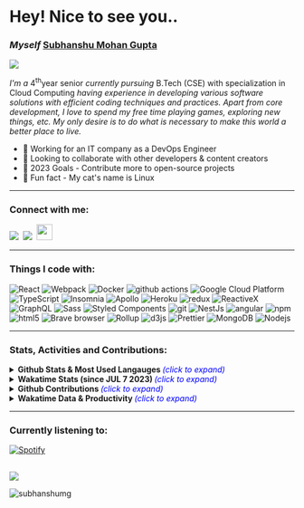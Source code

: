 <h1 align="left">Hey! Nice to see you.. 

### <i>Myself</i> [Subhanshu Mohan Gupta][website]
  
  <p align="left"><a href="https://github.com/SubhanshuMG/readme-typing-svg">
  <a href="https://subhanshumg.com/"><img src="https://readme-typing-svg.herokuapp.com?lines=DevSecOps%20|%20Infra%20|%20SRE%20|%20Learning%20new%20things%20everyday...;&left=true&width=1000&height=30"></p></a> 

<i>I'm a </i>4<sup>th</sup>year senior <i>currently pursuing </i>B.Tech (CSE) with specialization in Cloud Computing <i>having experience in developing various software solutions with efficient coding techniques and practices. Apart from core development, I love to spend my free time playing games, exploring new things, etc. My only desire is to do what is necessary to make this world a better place to live.</i>


<!-- <p align="left"> <a href="https://github.com/ryo-ma/github-profile-trophy"><img src="https://github-profile-trophy.vercel.app/?username=subhanshumg" alt="subhanshumg" /></a> </p> -->


- 🌱 Working for an IT company as a DevOps Engineer
- 👯 Looking to collaborate with other developers & content creators
- 🥅 2023 Goals - Contribute more to open-source projects
- 🐾 Fun fact - My cat's name is Linux 

---

<h3 align="left">Connect with me:</h3>
<p align="left"> 
<a href="https://twitter.com/SubhanshuMG"><img src="https://img.shields.io/badge/Twitter-%231DA1F2.svg?style=for-the-badge&logo=Twitter&logoColor=white"/></a> 
&nbsp;<a href="https://www.linkedin.com/in/subhanshu-mohan-gupta-039559123/"><img src="https://img.shields.io/badge/linkedin-%230077B5.svg?style=for-the-badge&logo=linkedin&logoColor=white"/></a>  
&nbsp;<a href="https://instagram.com/subhanshu_mg"><img src="https://img.shields.io/badge/Instagram-%23E4405F.svg?style=for-the-badge&logo=Instagram&logoColor=white"/ height=28></a>  
</p>

</p>

---

<h3 align="left">Things I code with:</h3>
<p align="left">
  <img alt="React" src="https://img.shields.io/badge/-React-45b8d8?style=flat-square&logo=react&logoColor=white" />
  <img alt="Webpack" src="https://img.shields.io/badge/-Webpack-8DD6F9?style=flat-square&logo=webpack&logoColor=white" /> 
  <img alt="Docker" src="https://img.shields.io/badge/-Docker-46a2f1?style=flat-square&logo=docker&logoColor=white" />
  <img alt="github actions" src="https://img.shields.io/badge/-Github_Actions-2088FF?style=flat-square&logo=github-actions&logoColor=white" />
  <img alt="Google Cloud Platform" src="https://img.shields.io/badge/-Google_Cloud_Platform-1a73e8?style=flat-square&logo=google-cloud&logoColor=white" />
  <img alt="TypeScript" src="https://img.shields.io/badge/-TypeScript-007ACC?style=flat-square&logo=typescript&logoColor=white" />
  <img alt="Insomnia" src="https://img.shields.io/badge/-Insomnia-5849BE?style=flat-square&logo=insomnia&logoColor=white" />
  <img alt="Apollo" src="https://img.shields.io/badge/-Apollo%20GraphQL-311C87?style=flat-square&logo=apollo-graphql&logoColor=white" />
  <img alt="Heroku" src="https://img.shields.io/badge/-Heroku-430098?style=flat-square&logo=heroku&logoColor=white" />
  <img alt="redux" src="https://img.shields.io/badge/-Redux-764ABC?style=flat-square&logo=redux&logoColor=white" />
  <img alt="ReactiveX" src="https://img.shields.io/badge/-RxJs-B7178C?style=flat-square&logo=reactivex&logoColor=white" />
  <img alt="GraphQL" src="https://img.shields.io/badge/-GraphQL-E10098?style=flat-square&logo=graphql&logoColor=white" />
  <img alt="Sass" src="https://img.shields.io/badge/-Sass-CC6699?style=flat-square&logo=sass&logoColor=white" />
  <img alt="Styled Components" src="https://img.shields.io/badge/-Styled_Components-db7092?style=flat-square&logo=styled-components&logoColor=white" />
  <img alt="git" src="https://img.shields.io/badge/-Git-F05032?style=flat-square&logo=git&logoColor=white" />
  <img alt="NestJs" src="https://img.shields.io/badge/-NestJs-ea2845?style=flat-square&logo=nestjs&logoColor=white" />
  <img alt="angular" src="https://img.shields.io/badge/-Angular-DD0031?style=flat-square&logo=angular&logoColor=white" />
  <img alt="npm" src="https://img.shields.io/badge/-NPM-CB3837?style=flat-square&logo=npm&logoColor=white" />
  <img alt="html5" src="https://img.shields.io/badge/-HTML5-E34F26?style=flat-square&logo=html5&logoColor=white" />
  <img alt="Brave browser" src="https://img.shields.io/badge/-Brave_Browser-FB542B?style=flat-square&logo=brave&logoColor=white" />
  <img alt="Rollup" src="https://img.shields.io/badge/-Rollup-EC4A3F?style=flat-square&logo=rollup.js&logoColor=white" />
  <img alt="d3js" src="https://img.shields.io/badge/-D3.js-F9A03C?style=flat-square&logo=d3.js&logoColor=white" />
  <img alt="Prettier" src="https://img.shields.io/badge/-Prettier-F7B93E?style=flat-square&logo=prettier&logoColor=white" />
  <img alt="MongoDB" src="https://img.shields.io/badge/-MongoDB-13aa52?style=flat-square&logo=mongodb&logoColor=white" />
  <img alt="Nodejs" src="https://img.shields.io/badge/-Nodejs-43853d?style=flat-square&logo=Node.js&logoColor=white" />
</p>

---

<!-- <details>
  <summary>:zap: Most Used Languages</summary>
  <br /><img align="left" src="https://github-readme-stats.vercel.app/api/top-langs?username=subhanshumg&show_icons=true&locale=en&layout=compact" alt="subhanshumg" />

  
<details>
  <br><summary>:zap: GitHub Stats</summary>
  <br><img align="right" src="https://github-readme-stats.vercel.app/api?username=subhanshumg&show_icons=true&locale=en" alt="subhanshumg" />


<details>
  <br><summary>:zap: Streaks and Contributions</summary>
  <br><img align="left" src="https://github-readme-streak-stats.herokuapp.com/?user=subhanshumg&" alt="subhanshumg" />
</details> -->
  
<!--  <p>&nbsp;<img align="center" src="https://github-readme-stats.vercel.app/api?username=subhanshumg&show_icons=true&locale=en" alt="subhanshumg" /> -->

<h3 align="left">Stats, Activities and Contributions:</h3>

<details>
  <summary><b>Github Stats & Most Used Langauges <i></b><font color="blue">(click to expand)</i></font></b></summary>  
<p align="center">
<br><img alt="SubhanshuMG Github Stats" src="https://github-readme-stats.vercel.app/api?username=SubhanshuMG&show_icons=true&hide_border=false&count_private=true&theme=github_dark&rank_icon=github" height=190px />
&nbsp;<img src="https://github-readme-stats.vercel.app/api/top-langs?username=SubhanshuMG&show_icons=true&hide_border=false&locale=en&layout=compact&theme=github_dark" alt="SubhanshuMG" height=190px />  
</p>  
</details> 


<details>
  <summary><b>Wakatime Stats (since JUL 7 2023) <i></b><font color="blue">(click to expand)</i></font></summary>  
<p align="center">
<br><img alt="Wakatime Stats (Since 7 July 2023)" src="https://github-readme-stats.vercel.app/api/wakatime?username=SubhanshuMG\&layout=compact&theme=github_dark" /> 
</p>
</details>  

<!-- <br><a href="https://github.com/SubhanshuMG/github-readme-stats"><img alt="SubhanshuMG Github Stats" src="https://github-readme-stats.vercel.app/api?username=SubhanshuMG&show_icons=true&count_private=true&theme=algolia" height="191px" width="54%"/></a>
&nbsp;<img src="https://github-readme-stats.vercel.app/api/top-langs?username=SubhanshuMG&show_icons=true&locale=en&layout=compact&theme=algolia" alt="SubhanshuMG" height="191px" width="45%"/> -->
  

<!-- [![](https://github-readme-stats.vercel.app/api?username=SubhanshuMG&show_icons=true&theme=tokyonight&hide_border=true&locale=en)](https://github.com/SubhanshuMG) 
[![](https://github-readme-streak-stats.herokuapp.com/?user=SubhanshuMG&theme=material-palenight)](https://github.com/SubhanshuMG) -->

 <details>
<summary><b>Github Contributions <i><font color="blue"></b>(click to expand)</i></font></summary>    
<br><p align="center"><a href="https://github.com/vn7n24fzkq/github-profile-summary-cards"><img align="center" src="http://github-profile-summary-cards.vercel.app/api/cards/profile-details?username=SubhanshuMG&theme=github_dark" alt="SubhanshuMG's github stats" /></a><br></p>  
</details>
  
<!-- <details>  
  <summary><b>Recent GitHub Activity - <i><font color="blue">(click to expand)</i></font></b></summary>
  <br/>
   <a href="https://github.com/SubhanshuMG"><img alt="SubhanshuMG Activity Graph" src="https://activity-graph.herokuapp.com/graph?username=SubhanshuMG&custom_title=SubhanshuMG's%20Contribution%20Graph&theme=react-dark" /></a>
  <br/> 

</details>  -->

<!-- <details>  
  <summary><b>GitHub Input Snake View - <i><font color="blue">(click to expand)</i></font></b></summary>
  <br/>  
<p align="left">
<img src="https://github.com/SubhanshuMG/SubhanshuMG/raw/output/github-contribution-grid-snake.svg" alt="snake">
</p>
</details> -->

<details>  
  <summary><b>Wakatime Data & Productivity <i></b><font color="blue">(click to expand)</i></font></summary>
  <br/>  
  <p align="left">
<!--START_SECTION:waka-->
**🐱 My GitHub Data** 

> 📦 46.8 kB Used in GitHub's Storage 
 > 
> 🏆 614 Contributions in the Year 2023
 > 
> 🚫 Not Opted to Hire
 > 
> 📜 39 Public Repositories 
 > 
> 🔑 9 Private Repositories 
 > 
**I'm an Early 🐤** 

```text
🌞 Morning                822 commits         ████░░░░░░░░░░░░░░░░░░░░░   16.48 % 
🌆 Daytime                2502 commits        █████████████░░░░░░░░░░░░   50.17 % 
🌃 Evening                1263 commits        ██████░░░░░░░░░░░░░░░░░░░   25.33 % 
🌙 Night                  400 commits         ██░░░░░░░░░░░░░░░░░░░░░░░   08.02 % 
```
📅 **I'm Most Productive on Monday** 

```text
Monday                   1232 commits        ██████░░░░░░░░░░░░░░░░░░░   24.70 % 
Tuesday                  886 commits         ████░░░░░░░░░░░░░░░░░░░░░   17.77 % 
Wednesday                1064 commits        █████░░░░░░░░░░░░░░░░░░░░   21.34 % 
Thursday                 257 commits         █░░░░░░░░░░░░░░░░░░░░░░░░   05.15 % 
Friday                   1067 commits        █████░░░░░░░░░░░░░░░░░░░░   21.40 % 
Saturday                 122 commits         █░░░░░░░░░░░░░░░░░░░░░░░░   02.45 % 
Sunday                   359 commits         ██░░░░░░░░░░░░░░░░░░░░░░░   07.20 % 
```


📊 **This Week I Spent My Time On** 

```text
🕑︎ Time Zone: Asia/Kolkata

💬 Programming Languages: 
YAML                     5 hrs 34 mins       ████████████████████░░░░░   81.99 % 
Bash                     34 mins             ██░░░░░░░░░░░░░░░░░░░░░░░   08.51 % 
Docker                   27 mins             ██░░░░░░░░░░░░░░░░░░░░░░░   06.77 % 
Python                   8 mins              ░░░░░░░░░░░░░░░░░░░░░░░░░   01.98 % 
Git Config               1 min               ░░░░░░░░░░░░░░░░░░░░░░░░░   00.37 % 

🔥 Editors: 
VS Code                  6 hrs 47 mins       █████████████████████████   100.00 % 

💻 Operating System: 
Windows                  4 hrs 49 mins       ██████████████████░░░░░░░   70.90 % 
Mac                      1 hr 58 mins        ███████░░░░░░░░░░░░░░░░░░   29.10 % 
```

**I Mostly Code in HTML** 

```text
HTML                     13 repos            ███████░░░░░░░░░░░░░░░░░░   26.53 % 
JavaScript               11 repos            ██████░░░░░░░░░░░░░░░░░░░   22.45 % 
TypeScript               2 repos             █░░░░░░░░░░░░░░░░░░░░░░░░   04.08 % 
Java                     2 repos             █░░░░░░░░░░░░░░░░░░░░░░░░   04.08 % 
CSS                      2 repos             █░░░░░░░░░░░░░░░░░░░░░░░░   04.08 % 
```




 Last Updated on 28/10/2023 16:25:24 UTC
<!--END_SECTION:waka-->
  </p>
</details>

---

<h3 align="left">Currently listening to:</h3>

<div align="left">
  
  [![Spotify](https://novatorem-lac-ten.vercel.app/api/spotify)](https://open.spotify.com/user/n1e3dla8yewa5oyadf3uqmr3h)
</div>
  
##

<p align="left"><img src="https://img.shields.io/github/last-commit/SubhanshuMG/SubhanshuMG?style=flat-square?color=blue&label=Last%20Updated%20" /></p>
<p align="left"><img src="https://komarev.com/ghpvc/?username=subhanshumg&label=Profile%20views&color=0e75b6&style=flat" alt="subhanshumg" /></p>
<!-- <p align="left"><img src="http://img.shields.io/badge/Code%20Time-6%2C158%20hrs%206%20mins-black" /></p>
<p align="left"><img src="https://img.shields.io/badge/From%20Hello%20World%20I%27ve%20Written-121.4%20million%20lines%20of%20code-black" /></p> -->

[website]: https://subhanshumg.com/
